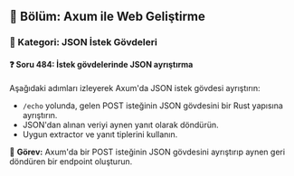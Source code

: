 ## 📘 Bölüm: Axum ile Web Geliştirme  
### 🔹 Kategori: JSON İstek Gövdeleri  
#### ❓ Soru 484: İstek gövdelerinde JSON ayrıştırma

Aşağıdaki adımları izleyerek Axum'da JSON istek gövdesi ayrıştırın:

- `/echo` yolunda, gelen POST isteğinin JSON gövdesini bir Rust yapısına ayrıştırın.
- JSON'dan alınan veriyi aynen yanıt olarak döndürün.
- Uygun extractor ve yanıt tiplerini kullanın.

🔧 **Görev:** Axum'da bir POST isteğinin JSON gövdesini ayrıştırıp aynen geri döndüren bir endpoint oluşturun.
